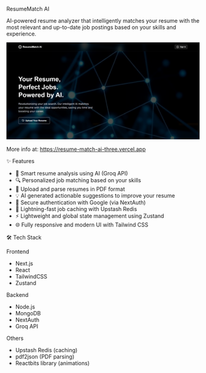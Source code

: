 ResumeMatch AI

AI-powered resume analyzer that intelligently matches your resume with the most relevant and up-to-date job postings based on your skills and experience.

<p align="center">
   <img src="./public/image.png" alt="Landing-page image" width="600"/>
</p>

More info at: https://resume-match-ai-three.vercel.app

✨ Features

- 🧠 Smart resume analysis using AI (Groq API)
- 🔍 Personalized job matching based on your skills
- 📄 Upload and parse resumes in PDF format
- 💡 AI generated actionable suggestions to improve your resume
- 🔐 Secure authentication with Google (via NextAuth)
- 💾 Lightning-fast job caching with Upstash Redis
- ⚡ Lightweight and global state management using Zustand
- 🌐 Fully responsive and modern UI with Tailwind CSS

🛠 Tech Stack

Frontend

- Next.js
- React
- TailwindCSS
- Zustand

Backend

- Node.js
- MongoDB
- NextAuth
- Groq API

Others

- Upstash Redis (caching)
- pdf2json (PDF parsing)
- Reactbits library (animations)